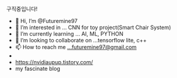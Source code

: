 구직중입니다! 

- 👋 Hi, I’m @Futuremine97
- 👀 I’m interested in ...  CNN for toy project(Smart Chair System)
- 🌱 I’m currently learning ... AI, ML, PYTHON
- 💞️ I’m looking to collaborate on ...tensorflow lite, c++
- 📫 How to reach me ...futuremine97@gmail.com
- 
- https://nvidiaupup.tistory.com/
- my fascinate blog
<!---
Futuremine97/Futuremine97 is a ✨ special ✨ repository because its `README.md` (this file) appears on your GitHub profile.
You can click the Preview link to take a look at your changes.
--->
